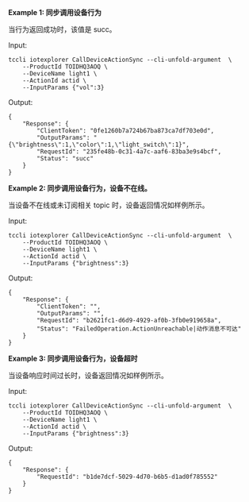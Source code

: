 **Example 1: 同步调用设备行为**

当行为返回成功时，该值是 succ。

Input: 

```
tccli iotexplorer CallDeviceActionSync --cli-unfold-argument  \
    --ProductId TOIDHQ3AOQ \
    --DeviceName light1 \
    --ActionId actid \
    --InputParams {"vol":3}
```

Output: 
```
{
    "Response": {
        "ClientToken": "0fe1260b7a724b67ba873ca7df703e0d",
        "OutputParams": "{\"brightness\":1,\"color\":1,\"light_switch\":1}",
        "RequestId": "235fe48b-0c31-4a7c-aaf6-83ba3e9s4bcf",
        "Status": "succ"
    }
}
```

**Example 2: 同步调用设备行为，设备不在线。**

当设备不在线或未订阅相关 topic 时，设备返回情况如样例所示。

Input: 

```
tccli iotexplorer CallDeviceActionSync --cli-unfold-argument  \
    --ProductId TOIDHQ3AOQ \
    --DeviceName light1 \
    --ActionId actid \
    --InputParams {"brightness":3}
```

Output: 
```
{
    "Response": {
        "ClientToken": "",
        "OutputParams": "",
        "RequestId": "b2621fc1-d6d9-4929-af0b-3fb0e919658a",
        "Status": "FailedOperation.ActionUnreachable|动作消息不可达"
    }
}
```

**Example 3: 同步调用设备行为，设备超时**

当设备响应时间过长时，设备返回情况如样例所示。

Input: 

```
tccli iotexplorer CallDeviceActionSync --cli-unfold-argument  \
    --ProductId TOIDHQ3AOQ \
    --DeviceName light1 \
    --ActionId actid \
    --InputParams {"brightness":3}
```

Output: 
```
{
    "Response": {
        "RequestId": "b1de7dcf-5029-4d70-b6b5-d1ad0f785552"
    }
}
```

